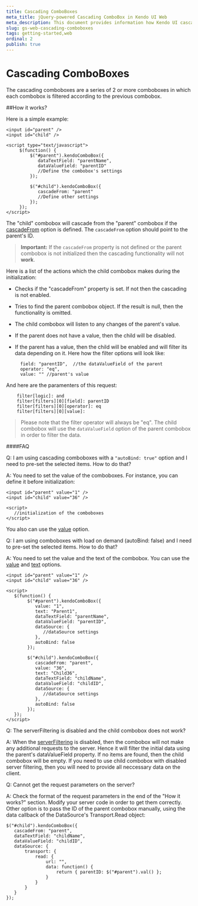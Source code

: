 ```yaml
---
title: Cascading ComboBoxes
meta_title: jQuery-powered Cascading ComboBox in Kendo UI Web
meta_description: This document provides information how Kendo UI cascading ComboBox works and helps you handle most common scenarios with illustrative examples and FAQ.
slug: gs-web-cascading-comboboxes
tags: getting-started,web
ordinal: 2
publish: true
---
```


# Cascading ComboBoxes

The cascading comboboxes are a series of 2 or more comboboxes in which each combobox is filtered according to the previous combobox.

##How it works?

Here is a simple example:

    <input id="parent" />
    <input id="child" />

    <script type="text/javascript">
         $(function() {
             $("#parent").kendoComboBox({
                dataTextField: "parentName",
                dataValueField: "parentID"
                //Define the combobox's settings
             });

             $("#child").kendoComboBox({
                cascadeFrom: "parent"
                //Define other settings
             });
         });
    </script>
The "child" combobox will cascade from the "parent" combobox if the [cascadeFrom](http://docs.kendoui.com/api/web/combobox#configuration) option is defined. The `cascadeFrom` option should point to the parent's ID.

> **Important:** If the `cascadeFrom` property is not defined or the parent combobox is not initialized then the cascading functionality will not **work**.

Here is a list of the actions which the child combobox makes during the initialization:

- Checks if the "cascadeFrom" property is set. If not then the cascading is not enabled.
- Tries to find the parent combobox object. If the result is null, then the functionality is omitted.
- The child combobox will listen to any changes of the parent's value.
- If the parent does not have a value, then the child will be disabled.
- If the parent has a value, then the child will be enabled and will filter its data depending on it. Here how the filter options will look like:


        field: "parentID",  //the dataValueField of the parent
        operator: "eq",
        value: "" //parent's value

And here are the paramenters of this request:

        filter[logic]: and
        filter[filters][0][field]: parentID
        filter[filters][0][operator]: eq
        filter[filters][0][value]:

> Please note that the filter operator will always be "eq". The child combobox will use the `dataValueField` option of the parent combobox in order to filter the data.

####FAQ

Q: I am using cascading comboboxes with a `"autoBind: true"` option and I need to pre-set the selected items. How to do that?

A: You need to set the value of the comboboxes. For instance, you can define it before initialization:

    <input id="parent" value="1" />
    <input id="child" value="36" />

    <script>
       //initialization of the comboboxes
    </script>

You also can use the [value](http://docs.kendoui.com/api/web/combobox#configuration) option.

Q: I am using comboboxes with load on demand (autoBind: false) and I need to pre-set the selected items. How to do that?

A: You need to set the value and the text of the combobox. You can use the [value](http://docs.kendoui.com/api/web/combobox#configuration) and [text](http://docs.kendoui.com/api/web/combobox#configuration) options.

    <input id="parent" value="1" />
    <input id="child" value="36" />

    <script>
       $(function() {
            $("#parent").kendoComboBox({
               value: "1",
               text: "Parent1",
               dataTextField: "parentName",
               dataValueField: "parentID",
               dataSource: {
                  //dataSource settings
               },
               autoBind: false
            });

            $("#child").kendoComboBox({
               cascadeFrom: "parent",
               value: "36",
               text: "Child36",
               dataTextField: "childName",
               dataValueField: "childID",
               dataSource: {
                  //dataSource settings
               },
               autoBind: false
            });
       });
    </script>

Q: The serverFiltering is disabled and the child combobox does not work?

A: When the [serverFiltering](http://docs.kendoui.com/api/framework/datasource#configuration) is disabled, then the combobox will not make any additional requests to the server. Hence it will filter the initial data using the parent's dataValueField property. If no items are found, then the child combobox will be empty. If you need to use child combobox with disabled server filtering, then you will need to provide all neccessary data on the client.

Q: Cannot get the request parameters on the server?

A: Check the format of the request parameters in the end of the "How it works?" section. Modify your server code in order to get them correctly.
Other option is to pass the ID of the parent combobox manually, using the data callback of the DataSource's Transport.Read object:

    $("#child").kendoComboBox({
       cascadeFrom: "parent",
       dataTextField: "childName",
       dataValueField: "childID",
       dataSource: {
           transport: {
               read: {
                   url: "",
                   data: function() {
                       return { parentID: $("#parent").val() };
                   }
               }
           }
       }
    });

